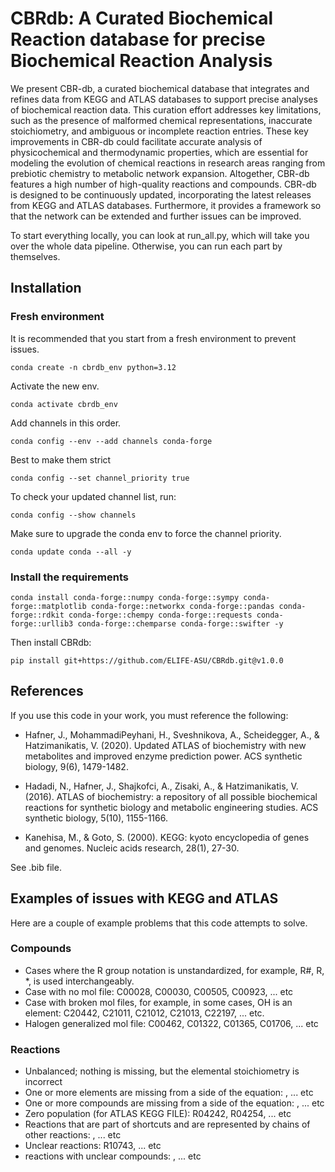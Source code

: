 # CBRdb: A Curated Biochemical Reaction database for precise Biochemical Reaction Analysis

We present CBR-db, a curated biochemical database that integrates and refines data from KEGG and ATLAS databases to support precise analyses of biochemical reaction data. This curation effort addresses key limitations, such as the presence of malformed chemical representations, inaccurate stoichiometry, and ambiguous or incomplete reaction entries. These key improvements in CBR-db could facilitate accurate analysis of physicochemical and thermodynamic properties, which are essential for modeling the evolution of chemical reactions in research areas ranging from prebiotic chemistry to metabolic network expansion. Altogether, CBR-db features a high number of high-quality reactions and compounds. CBR-db is designed to be continuously updated, incorporating the latest releases from KEGG and ATLAS databases. Furthermore, it provides a framework so that the network can be extended and further issues can be improved.


To start everything locally, you can look at run_all.py, which will take you over the whole data pipeline. Otherwise, you can run each part by themselves.


## Installation
### Fresh environment
It is recommended that you start from a fresh environment to prevent issues.
```
conda create -n cbrdb_env python=3.12
```
Activate the new env.
```
conda activate cbrdb_env
```
Add channels in this order.
```
conda config --env --add channels conda-forge
```
Best to make them strict
```
conda config --set channel_priority true
```
To check your updated channel list, run:
```
conda config --show channels
```
Make sure to upgrade the conda env to force the channel priority.
```
conda update conda --all -y
```
### Install the requirements
```
conda install conda-forge::numpy conda-forge::sympy conda-forge::matplotlib conda-forge::networkx conda-forge::pandas conda-forge::rdkit conda-forge::chempy conda-forge::requests conda-forge::urllib3 conda-forge::chemparse conda-forge::swifter -y
```
Then install CBRdb:
```
pip install git+https://github.com/ELIFE-ASU/CBRdb.git@v1.0.0
```

## References
If you use this code in your work, you must reference the following:

- Hafner, J., MohammadiPeyhani, H., Sveshnikova, A., Scheidegger, A., & Hatzimanikatis, V. (2020). Updated ATLAS of biochemistry with new metabolites and improved enzyme prediction power. ACS synthetic biology, 9(6), 1479-1482.

- Hadadi, N., Hafner, J., Shajkofci, A., Zisaki, A., & Hatzimanikatis, V. (2016). ATLAS of biochemistry: a repository of all possible biochemical reactions for synthetic biology and metabolic engineering studies. ACS synthetic biology, 5(10), 1155-1166.

- Kanehisa, M., & Goto, S. (2000). KEGG: kyoto encyclopedia of genes and genomes. Nucleic acids research, 28(1), 27-30.

See .bib file.

## Examples of issues with KEGG and ATLAS
Here are a couple of example problems that this code attempts to solve.

### Compounds
- Cases where the R group notation is unstandardized, for example, R#, R, *, is used interchangeably.
- Case with no mol file: C00028, C00030, C00505, C00923, ... etc
- Case with broken mol files, for example, in some cases, OH is an element: C20442, C21011, C21012, C21013, C22197, ... etc.
- Halogen generalized mol file: C00462, C01322, C01365, C01706, ... etc

### Reactions
- Unbalanced; nothing is missing, but the elemental stoichiometry is incorrect
- One or more elements are missing from a side of the equation: , ... etc
- One or more compounds are missing from a side of the equation: , ... etc
- Zero population (for ATLAS KEGG FILE): R04242, R04254, ... etc
- Reactions that are part of shortcuts and are represented by chains of other reactions: , ... etc
- Unclear reactions: R10743, ... etc
- reactions with unclear compounds: , ... etc
